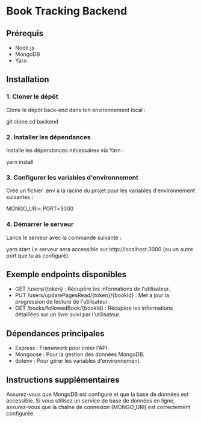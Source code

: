 # Book Tracking Backend

## Prérequis

- Node.js
- MongoDB
- Yarn

## Installation

### 1. Cloner le dépôt

Clone le dépôt back-end dans ton environnement local :

git clone <url-du-repository-backend>
cd backend

### 2. Installer les dépendances
Installe les dépendances nécessaires via Yarn :

yarn install

### 3. Configurer les variables d'environnement
Crée un fichier .env à la racine du projet pour les variables d'environnement suivantes :

MONGO_URI=<votre-uri-mongodb>
PORT=3000

### 4. Démarrer le serveur
Lance le serveur avec la commande suivante :

yarn start
Le serveur sera accessible sur http://localhost:3000 (ou un autre port que tu as configuré).

## Exemple endpoints disponibles
- GET /users/{token} : Récupère les informations de l'utilisateur.
- PUT /users/updatePagesRead/{token}/{bookId} : Met à jour la progression de lecture de l'utilisateur.
- GET /books/followedBook/{bookId} : Récupère les informations détaillées sur un livre suivi par l'utilisateur.

## Dépendances principales
- Express : Framework pour créer l'API.
- Mongoose : Pour la gestion des données MongoDB.
- dotenv : Pour gérer les variables d'environnement.

## Instructions supplémentaires
Assurez-vous que MongoDB est configuré et que la base de données est accessible. Si vous utilisez un service de base de données en ligne, assurez-vous que la chaîne de connexion (MONGO_URI) est correctement configurée.
